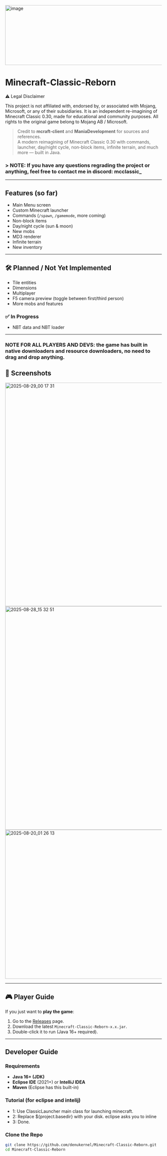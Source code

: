 <img width="695" height="193" alt="image" src="https://github.com/user-attachments/assets/f506a0a2-9dad-4458-87b6-bdfdda1595f0" />

# Minecraft-Classic-Reborn
⚠️ Legal Disclaimer

This project is not affiliated with, endorsed by, or associated with Mojang, Microsoft, or any of their subsidiaries.
It is an independent re-imagining of Minecraft Classic 0.30, made for educational and community purposes.
All rights to the original game belong to Mojang AB / Microsoft.

> Credit to **mcraft-client** and **ManiaDevelopment** for sources and references.  
> A modern reimagining of Minecraft Classic 0.30 with commands, launcher, day/night cycle, non-block items, infinite terrain, and much more — built in Java.

### > NOTE: If you have any questions regrading the project or anything, feel free to contact me in discord: mcclassic_ 

---

## Features (so far)
- Main Menu screen
- Custom Minecraft launcher
- Commands (`/spawn`, `/gamemode`, more coming)
- Non-block items
- Day/night cycle (sun & moon)
- New mobs
- MD3 renderer
- Infinite terrain
- New inventory

---

## 🛠️ Planned / Not Yet Implemented
- Tile entities  
- Dimensions  
- Multiplayer  
- F5 camera preview (toggle between first/third person)  
- More mobs and features  

### ✅ In Progress
- NBT data and NBT loader  

---

### **NOTE FOR ALL PLAYERS AND DEVS:** the game has built in native downloaders and resource downloaders, no need to drag and drop anything.

## 📸 Screenshots
<img width="1280" height="720" alt="2025-08-29_00 17 31" src="https://github.com/user-attachments/assets/4c4fae63-0340-4144-98cd-a314f379f3bb" />
<img width="1280" height="720" alt="2025-08-28_15 32 51" src="https://github.com/user-attachments/assets/004fd701-6649-4042-9657-f32859d8592a" />
<img width="854" height="480" alt="2025-08-20_01 26 13" src="https://github.com/user-attachments/assets/e0c9b5c4-da35-4ad3-9175-ac48813c912a" />

---

## 🎮 Player Guide
If you just want to **play the game**:
1. Go to the [Releases](../../releases) page.
2. Download the latest `Minecraft-Classic-Reborn-x.x.jar`.
3. Double-click it to run (Java 16+ required).  

---

## Developer Guide

### Requirements
- **Java 16+ (JDK)**  
- **Eclipse IDE** (2021+) or **IntelliJ IDEA**  
- **Maven** (Eclipse has this built-in)

### Tutorial (for eclipse and intelij)
- 1: Use ClassicLauncher main class for launching minecraft.
- 2: Replace ${project.basedir} with your disk. eclipse asks you to inline
- 3: Done.

### Clone the Repo
```bash
git clone https://github.com/denukernel/Minecraft-Classic-Reborn.git
cd Minecraft-Classic-Reborn

